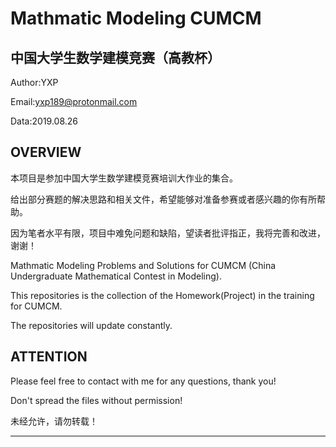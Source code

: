 Mathmatic Modeling CUMCM
=======================================
中国大学生数学建模竞赛（高教杯）
---------------------------------------

Author:YXP

Email:yxp189@protonmail.com

Data:2019.08.26

OVERVIEW
---------------------------------------

本项目是参加中国大学生数学建模竞赛培训大作业的集合。

给出部分赛题的解决思路和相关文件，希望能够对准备参赛或者感兴趣的你有所帮助。

因为笔者水平有限，项目中难免问题和缺陷，望读者批评指正，我将完善和改进，谢谢！

Mathmatic Modeling Problems and Solutions for CUMCM (China Undergraduate Mathematical Contest in Modeling).

This repositories is the collection of the Homework(Project) in the training for CUMCM.

The repositories will update constantly.

ATTENTION
---------------------------------------

Please feel free to contact with me for any questions, thank you!

Don't spread the files without permission!

未经允许，请勿转载！
***************************************
